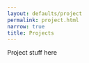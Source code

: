 ```yaml
---
layout: defaults/project
permalink: project.html
narrow: true
title: Projects
---
```


Project stuff here
